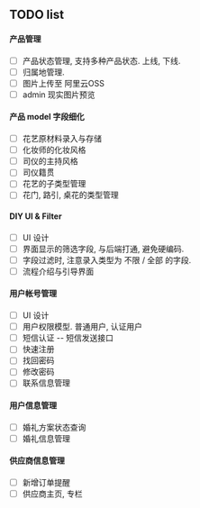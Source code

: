 ## TODO list

#### 产品管理

- [ ] 产品状态管理, 支持多种产品状态. 上线, 下线.
- [ ] 归属地管理. 
- [ ] 图片上传至 阿里云OSS
- [ ] admin 现实图片预览

#### 产品 model 字段细化

- [ ] 花艺原材料录入与存储
- [ ] 化妆师的化妆风格
- [ ] 司仪的主持风格
- [ ] 司仪籍贯
- [ ] 花艺的子类型管理
- [ ] 花门, 路引, 桌花的类型管理

#### DIY UI & Filter

- [ ] UI 设计
- [ ] 界面显示的筛选字段, 与后端打通, 避免硬编码.
- [ ] 字段过滤时, 注意录入类型为 不限 / 全部 的字段.
- [ ] 流程介绍与引导界面

#### 用户帐号管理

- [ ] UI 设计
- [ ] 用户权限模型. 普通用户, 认证用户
- [ ] 短信认证 -- 短信发送接口
- [ ] 快速注册
- [ ] 找回密码
- [ ] 修改密码
- [ ] 联系信息管理

#### 用户信息管理

- [ ] 婚礼方案状态查询
- [ ] 婚礼信息管理

#### 供应商信息管理

- [ ] 新增订单提醒
- [ ] 供应商主页, 专栏
